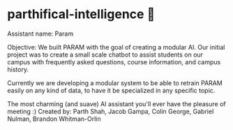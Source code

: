 # parthifical-intelligence 💖
Assistant name: Param

Objective: We built PARAM with the goal of creating a modular AI. 
Our initial project was to create a small scale chatbot to assist students on our campus with frequently asked questions, course information, and campus history.

Currently we are developing a modular system to be able to retrain PARAM easily on any kind of data, to have it be specialized in any specific topic.

The most charming (and suave) AI assistant you'll ever have the pleasure of meeting :)
Created by: Parth Shah, Jacob Gampa, Colin George, Gabriel Nulman, Brandon Whitman-Orlin
